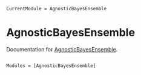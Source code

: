 ```@meta
CurrentModule = AgnosticBayesEnsemble
```

# AgnosticBayesEnsemble

Documentation for [AgnosticBayesEnsemble](https://github.com/hondoRandale/AgnosticBayesEnsemble.jl/hondoRandale/AgnosticBayesEnsemble.jl).

```@index
```

```@autodocs
Modules = [AgnosticBayesEnsemble]
```
